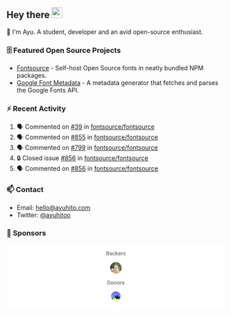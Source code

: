 ## Hey there <img src="https://media.giphy.com/media/hvRJCLFzcasrR4ia7z/giphy.gif" width="25" height="25">

📝 I'm Ayu. A student, developer and an avid open-source enthusiast.

### 🗄 Featured Open Source Projects

- [Fontsource](https://github.com/fontsource/fontsource) - Self-host Open Source fonts in neatly bundled NPM packages.
- [Google Font Metadata](https://github.com/fontsource/google-font-metadata) - A metadata generator that fetches and parses the Google Fonts API.

### ⚡ Recent Activity

<!--START_SECTION:activity-->

1. 🗣 Commented on [#39](https://github.com/fontsource/fontsource/issues/39#issuecomment-1742257958) in [fontsource/fontsource](https://github.com/fontsource/fontsource)
2. 🗣 Commented on [#855](https://github.com/fontsource/fontsource/issues/855#issuecomment-1742254739) in [fontsource/fontsource](https://github.com/fontsource/fontsource)
3. 🗣 Commented on [#799](https://github.com/fontsource/fontsource/issues/799#issuecomment-1742252786) in [fontsource/fontsource](https://github.com/fontsource/fontsource)
4. 🔒 Closed issue [#856](https://github.com/fontsource/fontsource/issues/856) in [fontsource/fontsource](https://github.com/fontsource/fontsource)
5. 🗣 Commented on [#856](https://github.com/fontsource/fontsource/issues/856#issuecomment-1742252626) in [fontsource/fontsource](https://github.com/fontsource/fontsource)
<!--END_SECTION:activity-->

### 📫 Contact

- Email: hello@ayuhito.com
- Twitter: [@ayuhitoo](https://twitter.com/ayuhitoo)

### :sparkling_heart: Sponsors

<p align="center">
  <a href="https://cdn.jsdelivr.net/gh/ayuhito/ayuhito/sponsors.svg">
    <img src='https://raw.githubusercontent.com/ayuhito/ayuhito/master/sponsors.svg'/>
  </a>
</p>
